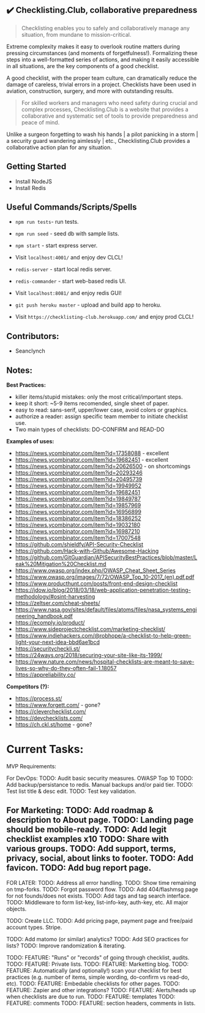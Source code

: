 ## :heavy_check_mark: Checklisting.Club, collaborative preparedness

> Checklisting enables you to safely and collaboratively manage any situation, from mundane to mission-critical.

Extreme complexity makes it easy to overlook routine matters during pressing circumstances (and moments of forgetfulness!). Formalizing these steps into a well-formatted series of actions, and making it easily accessible in all situations, are the key components of a good checklist.

A good checklist, with the proper team culture, can dramatically reduce the damage of careless, trivial errors in a project. Checklists have been used in aviation, construction, surgery, and more with outstanding results.

> For skilled workers and managers who need safety during crucial and complex processes, Checklisting.Club is a website that provides a collaborative and systematic set of tools to provide preparedness and peace of mind.

Unlike a surgeon forgetting to wash his hands | a pilot panicking in a storm | a security guard wandering aimlessly | etc., Checklisting.Club provides a collaborative action plan for any situation. 


## Getting Started

* Install NodeJS
* Install Redis


## Useful Commands/Scripts/Spells

* `npm run tests`- run tests. 
* `npm run seed` - seed db with sample lists. 
* `npm start`    - start express server.
* Visit `localhost:4001/` and enjoy dev CLCL!

* `redis-server`    - start local redis server.
* `redis-commander` - start web-based redis UI.
* Visit `localhost:8081/` and enjoy redis GUI!

* `git push heroku master` - upload and build app to heroku.
* Visit `https://checklisting-club.herokuapp.com/` and enjoy prod CLCL!


## Contributors:

* Seanclynch


## Notes:

__Best Practices:__
* killer items/stupid mistakes: only the most critical/important steps.
* keep it short: ~5-9 items recomended, single sheet of paper.
* easy to read: sans-serif, upper/lower case, avoid colors or graphics.
* authorize a reader: assign specific team member to initiate checklist use.
* Two main types of checklists: DO-CONFIRM and READ-DO


__Examples of uses:__
* https://news.ycombinator.com/item?id=17358088 - excellent
* https://news.ycombinator.com/item?id=19682451 - excellent
* https://news.ycombinator.com/item?id=20626500 - on shortcomings
* https://news.ycombinator.com/item?id=20293246
* https://news.ycombinator.com/item?id=20495739
* https://news.ycombinator.com/item?id=19949952
* https://news.ycombinator.com/item?id=19682451
* https://news.ycombinator.com/item?id=19849787
* https://news.ycombinator.com/item?id=19857969
* https://news.ycombinator.com/item?id=16956899
* https://news.ycombinator.com/item?id=18386252
* https://news.ycombinator.com/item?id=19032180
* https://news.ycombinator.com/item?id=16987210
* https://news.ycombinator.com/item?id=17007548
* https://github.com/shieldfy/API-Security-Checklist
* https://github.com/Hack-with-Github/Awesome-Hacking
* https://github.com/GitGuardian/APISecurityBestPractices/blob/master/Leak%20Mitigation%20Checklist.md
* https://www.owasp.org/index.php/OWASP_Cheat_Sheet_Series
* https://www.owasp.org/images/7/72/OWASP_Top_10-2017_(en).pdf.pdf
* https://www.producthunt.com/posts/front-end-design-checklist
* https://jdow.io/blog/2018/03/18/web-application-penetration-testing-methodology/#osint-harvesting
* https://zeltser.com/cheat-sheets/
* https://www.nasa.gov/sites/default/files/atoms/files/nasa_systems_engineering_handbook.pdf
* https://ecomply.io/product/
* https://www.sideprojectchecklist.com/marketing-checklist/
* https://www.indiehackers.com/@robhope/a-checklist-to-help-green-light-your-next-idea-bbd6ae1bcd
* https://securitycheckli.st/
* https://24ways.org/2018/securing-your-site-like-its-1999/
* https://www.nature.com/news/hospital-checklists-are-meant-to-save-lives-so-why-do-they-often-fail-1.18057 
* https://appreliability.co/


__Competitors (?):__
* https://process.st/
* https://www.forgett.com/ - gone?
* https://cleverchecklist.com/
* https://devchecklists.com/
* https://ch.ckl.st/home - gone?


# Current Tasks: 

MVP Requirements:

For DevOps:
TODO: Audit basic security measures. OWASP Top 10
TODO: Add backup/persistance to redis. Manual backups and/or paid tier.
TODO: Test list title & desc edit.
TODO: Test key validation.

For Marketing:
TODO: Add roadmap & description to About page. 
TODO: Landing page should be mobile-ready.
TODO: Add legit checklist examples x10
TODO: Share with various groups.
TODO: Add support, terms, privacy, social, about links to footer.
TODO: Add favicon.
TODO: Add bug report page.
---

FOR LATER:
TODO: Address all error handling.
TODO: Show time remaining on tmp-forks.
TODO: Forgot password flow.
TODO: Add 404/flashmsg page for not founds/does not exists.
TODO: Add tags and tag search interface.
TODO: Middleware to form list-key, list-info-key, auth-key, etc. All major objects. 

TODO: Create LLC.
TODO: Add pricing page, payment page and free/paid account types. Stripe.

TODO: Add matomo (or similar) analytics?
TODO: Add SEO practices for lists?
TODO: Improve randomization & iterating.

TODO: FEATURE: "Runs" or "records" of going through checklist, audits.
TODO: FEATURE: Private lists.
TODO: FEATURE: Marketting blog. 
TODO: FEATURE: Automatically (and optionally!) scan your checklist for best practices (e.g. number of items, simple wording, do-confirm vs read-do, etc).
TODO: FEATURE: Embedable checklists for other pages. 
TODO: FEATURE: Zapier and other integrations?
TODO: FEATURE: Alerts/heads up when checklists are due to run.
TODO: FEATURE: templates
TODO: FEATURE: comments
TODO: FEATURE: section headers, comments in lists. 